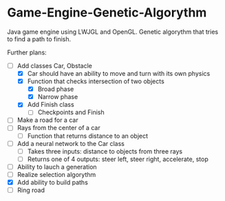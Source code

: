# Game-Engine-Genetic-Algorythm
Java game engine using LWJGL and OpenGL. Genetic algorythm that tries to find a path to finish.

Further plans:
* [ ] Add classes Car, Obstacle
  * [x] Car should have an ability to move and turn with its own physics
  * [x] Function that checks intersection of two objects
    * [x] Broad phase
    * [x] Narrow phase 
  * [x] Add Finish class
    * [ ] Checkpoints and Finish
* [ ] Make a road for a car 
* [ ] Rays from the center of a car
  * [ ] Function that returns distance to an object
* [ ] Add a neural network to the Car class
  * [ ] Takes three inputs: distance to objects from three rays
  * [ ] Returns one of 4 outputs: steer left, steer right, accelerate, stop
* [ ] Ability to lauch a generation
* [ ] Realize selection algorythm
* [x] Add ability to build paths
* [ ] Ring road
